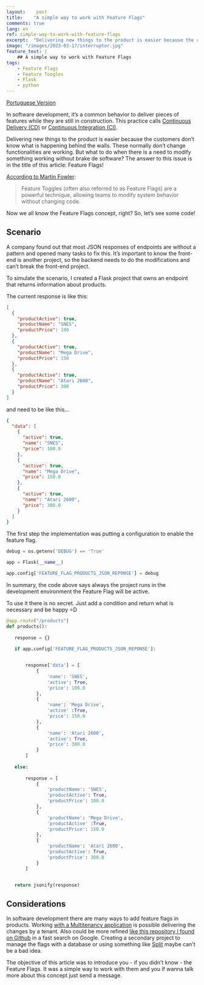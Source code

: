 ```yaml
---
layout:    post
title:    "A simple way to work with Feature Flags"
comments: true
lang: en
ref: simple-way-to-work-with-feature-flags
excerpt:  "Delivering new things to the product is easier because the customers don’t know what is happening behind the walls. These normally don’t change functionalities are working. But what to do when there is a need to modify something working without brake de software?"
image: "/images/2023-03-17/interruptor.jpg"
feature_text: |
    ## A simple way to work with Feature Flags
tags:
    - Feature Flags
    - Feature Toogles
    - Flask
    - python
---
```


[Portuguese Version]({{site.baseurl}}/2023/03/17/uma-forma-simples-de-trabalhar-com-feature-flags)

In software development, it’s a common behavior to deliver pieces of features while they are still in construction. This practice calls [Continuous Delivery (CD)](https://en.wikipedia.org/wiki/Continuous_delivery) or [Continuous Integration (CI)](https://en.wikipedia.org/wiki/Continuous_integration). 

Delivering new things to the product is easier because the customers don’t know what is happening behind the walls. These normally don’t change functionalities are working. But what to do when there is a need to modify something working without brake de software? The answer to this issue is in the title of this article: Feature Flags!

[According to Martin Fowler](https://martinfowler.com/articles/feature-toggles.html):

> Feature Toggles (often also referred to as Feature Flags) are a powerful technique, allowing teams to modify system behavior without changing code.
 

Now we all know the Feature Flags concept, right? So, let’s see some code!

## Scenario

A company found out that most JSON responses of endpoints are without a pattern and opened many tasks to fix this. It’s important to know the front-end is another project, so the backend needs to do the modifications and can’t break the front-end project.

To simulate the scenario, I created a Flask project that owns an endpoint that returns information about products. 

The current response is like this:

```json
[
  {
    "productActive": true,
    "productName": "SNES",
    "productPrice": 100
  },
  {
    "productActive": true,
    "productName": "Mega Drive",
    "productPrice": 150
  },
  {
    "productActive": true,
    "productName": "Atari 2600",
    "productPrice": 300
  }
]
```

and need to be like this…

```json
{
  "data": [
    {
      "active": true,
      "name": "SNES",
      "price": 100.0
    },
    {
      "active": true,
      "name": "Mega Drive",
      "price": 150.0
    },
    {
      "active": true,
      "name": "Atari 2600",
      "price": 300.0
    }
  ]
}
```
The first step the implementation was putting a configuration to enable the feature flag.

```python
debug = os.getenv('DEBUG') == 'True'

app = Flask(__name__)

app.config['FEATURE_FLAG_PRODUCTS_JSON_REPONSE'] = debug
```

In summary, the code above says always the project runs in the development environment the Feature Flag will be active. 

To use it there is no secret. Just add a condition and return what is necessary and be happy =D

```python
@app.route("/products")
def products():
  
   response = {}
  
   if app.config['FEATURE_FLAG_PRODUCTS_JSON_REPONSE']:


       response['data'] = [
           {
               'name': 'SNES',
               'active': True,
               'price': 100.0       
           },
           {
               'name': 'Mega Drive',
               'active' :True,
               'price': 150.0       
           },
           {
               'name': 'Atari 2600',
               'active': True,
               'price': 300.0       
           }       
       ]
  
   else:
      
       response = [
           {
               'productName': 'SNES',
               'productActive': True,
               'productPrice': 100.0       
           },
           {
               'productName': 'Mega Drive',
               'productActive' :True,
               'productPrice': 150.0       
           },
           {
               'productName': 'Atari 2600',
               'productActive': True,
               'productPrice': 300.0       
           }       
       ]


   return jsonify(response)
```
## Considerations

In software development there are many ways to add feature flags in products. Working [with a Multitenancy application](https://en.wikipedia.org/wiki/Multitenancy) is possible delivering the changes by a tenant. Also could be more refined [like this repository I found on Github](https://github.com/rachelsanders/Flask-FeatureFlags) in a fast search on Google. Creating a secondary project to manage the flags with a database or using something like [Split](https://www.split.io/) maybe can’t be a bad idea.

The objective of this article was to introduce you - if you didn’t know - the Feature Flags. It was a simple way to work with them and you if wanna talk more about this concept just send a message.

